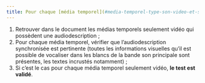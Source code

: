 ```yaml
---
title: Pour chaque [média temporel](#media-temporel-type-son-video-et-synchronise) pré-enregistré seulement vidéo ayant une [audio description](#audiodescription-synchronisee-media-temporel) synchronisée, celle-ci est-elle pertinente ?
---
```


1. Retrouver dans le document les médias temporels seulement vidéo qui possèdent une audiodescription ;
2. Pour chaque média temporel, vérifier que l’audiodescription synchronisée est pertinente (toutes les informations visuelles qu’il est possible de vocaliser dans les blancs de la bande son principale sont présentes, les textes incrustés notamment) ;
3. Si c’est le cas pour chaque média temporel seulement vidéo, **le test est validé**.
